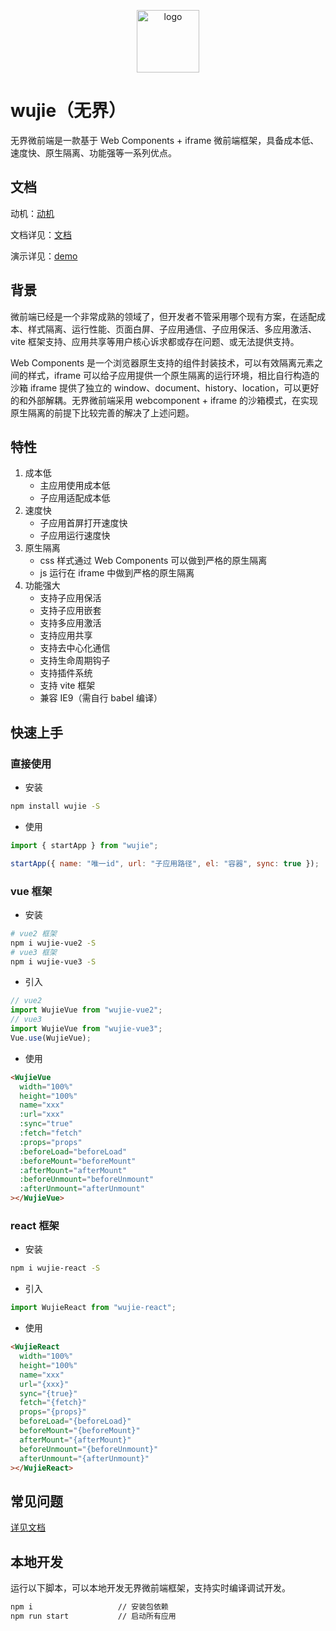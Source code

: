 <p align="center">
  <a href="https://wujie-micro.github.io/doc/" target="_blank">
    <img src="https://vfiles.gtimg.cn/wuji_dashboard/xy/test_wuji_damy/phFSuhUC.png" width="100" height="100" alt="logo">
  </a>
</p>

# wujie（无界）

无界微前端是一款基于 Web Components + iframe 微前端框架，具备成本低、速度快、原生隔离、功能强等一系列优点。

## 文档

动机：[动机](https://zhuanlan.zhihu.com/p/551206945)

文档详见：[文档](https://wujie-micro.github.io/doc/)

演示详见：[demo](https://wujie-micro.github.io/demo-main-vue/home)

## 背景

微前端已经是一个非常成熟的领域了，但开发者不管采用哪个现有方案，在适配成本、样式隔离、运行性能、页面白屏、子应用通信、子应用保活、多应用激活、vite 框架支持、应用共享等用户核心诉求都或存在问题、或无法提供支持。

Web Components 是一个浏览器原生支持的组件封装技术，可以有效隔离元素之间的样式，iframe 可以给子应用提供一个原生隔离的运行环境，相比自行构造的沙箱 iframe 提供了独立的 window、document、history、location，可以更好的和外部解耦。无界微前端采用 webcomponent + iframe 的沙箱模式，在实现原生隔离的前提下比较完善的解决了上述问题。

## 特性

1. 成本低
   - 主应用使用成本低
   - 子应用适配成本低
2. 速度快
   - 子应用首屏打开速度快
   - 子应用运行速度快
3. 原生隔离
   - css 样式通过 Web Components 可以做到严格的原生隔离
   - js 运行在 iframe 中做到严格的原生隔离
4. 功能强大
   - 支持子应用保活
   - 支持子应用嵌套
   - 支持多应用激活
   - 支持应用共享
   - 支持去中心化通信
   - 支持生命周期钩子
   - 支持插件系统
   - 支持 vite 框架
   - 兼容 IE9（需自行 babel 编译）

## 快速上手

### 直接使用

- 安装

```bash
npm install wujie -S
```

- 使用

```javascript
import { startApp } from "wujie";

startApp({ name: "唯一id", url: "子应用路径", el: "容器", sync: true });
```

### vue 框架

- 安装

```bash
# vue2 框架
npm i wujie-vue2 -S
# vue3 框架
npm i wujie-vue3 -S

```

- 引入

```javascript
// vue2
import WujieVue from "wujie-vue2";
// vue3
import WujieVue from "wujie-vue3";
Vue.use(WujieVue);
```

- 使用

```html
<WujieVue
  width="100%"
  height="100%"
  name="xxx"
  :url="xxx"
  :sync="true"
  :fetch="fetch"
  :props="props"
  :beforeLoad="beforeLoad"
  :beforeMount="beforeMount"
  :afterMount="afterMount"
  :beforeUnmount="beforeUnmount"
  :afterUnmount="afterUnmount"
></WujieVue>
```

### react 框架

- 安装

```bash
npm i wujie-react -S

```

- 引入

```javascript
import WujieReact from "wujie-react";
```

- 使用

```html
<WujieReact
  width="100%"
  height="100%"
  name="xxx"
  url="{xxx}"
  sync="{true}"
  fetch="{fetch}"
  props="{props}"
  beforeLoad="{beforeLoad}"
  beforeMount="{beforeMount}"
  afterMount="{afterMount}"
  beforeUnmount="{beforeUnmount}"
  afterUnmount="{afterUnmount}"
></WujieReact>
```

## 常见问题

[详见文档](https://wujie-micro.github.io/doc/question/#_1%E3%80%81%E8%AF%B7%E6%B1%82%E8%B5%84%E6%BA%90%E6%8A%A5%E9%94%99)

## 本地开发

运行以下脚本，可以本地开发无界微前端框架，支持实时编译调试开发。

```bash
npm i                   // 安装包依赖
npm run start           // 启动所有应用
```
